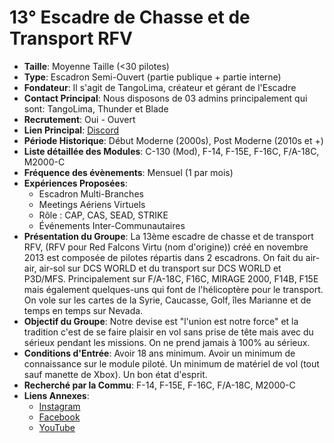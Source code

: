 # 13° Escadre de Chasse et de Transport RFV

- **Taille**: Moyenne Taille (<30 pilotes)
- **Type**: Escadron Semi-Ouvert (partie publique + partie interne)
- **Fondateur**: Il s'agit de TangoLima, créateur et gérant de l'Escadre
- **Contact Principal**: Nous disposons de 03 admins principalement qui sont: TangoLima, Thunder et Blade
- **Recrutement**: Oui - Ouvert
- **Lien Principal**: [Discord](https://discord.gg/w35BaYfe)
- **Période Historique**: Début Moderne (2000s), Post Moderne (2010s et +)
- **Liste détaillée des Modules**: C-130 (Mod), F-14, F-15E, F-16C, F/A-18C, M2000-C
- **Fréquence des évènements**: Mensuel (1 par mois)
- **Expériences Proposées**:
  - Escadron Multi-Branches
  - Meetings Aériens Virtuels
  - Rôle : CAP, CAS, SEAD, STRIKE
  - Événements Inter-Communautaires
- **Présentation du Groupe**: La 13ème escadre de chasse et de transport RFV, (RFV pour Red Falcons Virtu (nom d'origine)) créé en novembre 2013 est composée de pilotes répartis dans 2 escadrons. On fait du air-air, air-sol sur DCS WORLD et du transport sur DCS WORLD et P3D/MFS. Principalement sur F/A-18C, F16C, MIRAGE 2000, F14B, F15E mais également quelques-uns qui font de l'hélicoptère pour le transport. On vole sur les cartes de la Syrie, Caucasse, Golf, îles Marianne et de temps en temps sur Nevada.
- **Objectif du Groupe**: Notre devise est "l'union est notre force" et la tradition c'est de se faire plaisir en vol sans prise de tête mais avec du sérieux pendant les missions. On ne prend jamais à 100% au sérieux.
- **Conditions d'Entrée**: Avoir 18 ans minimum. Avoir un minimum de connaissance sur le module piloté. Un minimum de matériel de vol (tout sauf manette de Xbox). Un bon état d'esprit.
- **Recherché par la Commu**: F-14, F-15E, F-16C, F/A-18C, M2000-C
- **Liens Annexes**:
  - [Instagram](https://instagram.com/13eme_escadre_de_c.t_rfv?igshid=NGExMmI2YTkyZg==)
  - [Facebook](https://www.facebook.com/E.CT.RFV/)
  - [YouTube](https://youtube.com/@E-CT_RFV)